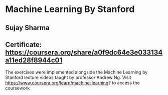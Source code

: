 # Machine Learning By Stanford
## Sujay Sharma
## Certificate: https://coursera.org/share/a0f9dc64e3e033134a11ed28f8944c01

The exercises were implemented alongside the Machine Learning by Stanford lecture
videos taught by professor Andrew Ng.
Visit https://www.coursera.org/learn/machine-learning? to access the coursework
